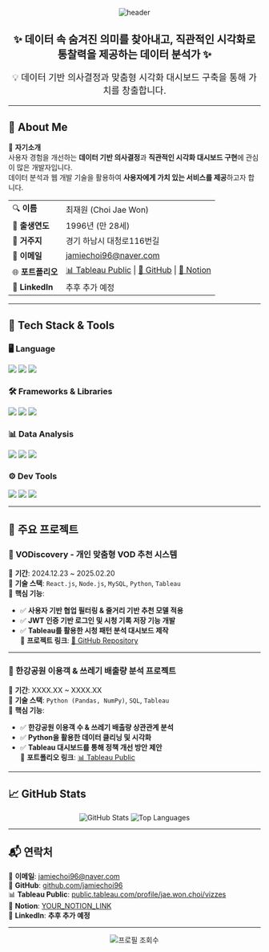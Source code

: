 <p align="center">
  <img src="https://capsule-render.vercel.app/api?type=wave&color=0:4B0082,100:8A2BE2&height=250&section=header&text=CHOI%20JAE%20WON&fontSize=70&fontAlignY=55&desc=Data%20Analyst%20|%20Developer%20|%20Tableau%20Specialist&descAlignY=75&fontColor=b6b6b6" alt="header"/>
</p>

<h2 align="center">✨ 데이터 속 숨겨진 의미를 찾아내고, 직관적인 시각화로 통찰력을 제공하는 데이터 분석가 ✨</h2>

<p align="center" style="font-size:18px">💡 데이터 기반 의사결정과 맞춤형 시각화 대시보드 구축을 통해 가치를 창출합니다.</p>

---

## 📌 About Me  
📢 **자기소개**  
사용자 경험을 개선하는 **데이터 기반 의사결정**과 **직관적인 시각화 대시보드 구현**에 관심이 많은 개발자입니다.  
데이터 분석과 웹 개발 기술을 활용하여 **사용자에게 가치 있는 서비스를 제공**하고자 합니다.

<table>
  <tr>
    <td>🔍 <b>이름</b></td>
    <td>최재원 (Choi Jae Won)</td>
  </tr>
  <tr>
    <td>🎂 <b>출생연도</b></td>
    <td>1996년 (만 28세)</td>
  </tr>
  <tr>
    <td>📍 <b>거주지</b></td>
    <td>경기 하남시 대청로116번길</td>
  </tr>
  <tr>
    <td>📩 <b>이메일</b></td>
    <td><a href="mailto:jamiechoi96@naver.com">jamiechoi96@naver.com</a></td>
  </tr>
  <tr>
    <td>🌐 <b>포트폴리오</b></td>
    <td>
      <a href="https://public.tableau.com/app/profile/jae.won.choi/vizzes">📊 Tableau Public</a> |
      <a href="https://github.com/jamiechoi96">🐙 GitHub</a> |
      <a href="https://www.notion.so/YOUR_NOTION_LINK">📑 Notion</a>
    </td>
  </tr>
  <tr>
    <td>💼 <b>LinkedIn</b></td>
    <td>추후 추가 예정</td>
  </tr>
</table>

---

## 🚀 Tech Stack & Tools  

### 🖥️ Language  
<p>
  <img src="https://img.shields.io/badge/JavaScript-F7DF1E?style=for-the-badge&logo=javascript&logoColor=black"/>
  <img src="https://img.shields.io/badge/Python-3776AB?style=for-the-badge&logo=python&logoColor=white"/>
  <img src="https://img.shields.io/badge/SQL-CC2927?style=for-the-badge&logo=microsoft-sql-server&logoColor=white"/>
</p>

### 🛠 Frameworks & Libraries  
<p>
  <img src="https://img.shields.io/badge/React-61DAFB?style=for-the-badge&logo=react&logoColor=black"/>
  <img src="https://img.shields.io/badge/Node.js-339933?style=for-the-badge&logo=node.js&logoColor=white"/>
  <img src="https://img.shields.io/badge/Express-000000?style=for-the-badge&logo=express&logoColor=white"/>
</p>

### 📊 Data Analysis  
<p>
  <img src="https://img.shields.io/badge/Tableau-005F9E?style=for-the-badge&logo=Tableau&logoColor=white"/>
  <img src="https://img.shields.io/badge/Power%20BI-F2C811?style=for-the-badge&logo=power-bi&logoColor=black"/>
  <img src="https://img.shields.io/badge/MySQL-4479A1?style=for-the-badge&logo=mysql&logoColor=white"/>
</p>

### ⚙️ Dev Tools  
<p>
  <img src="https://img.shields.io/badge/Git-F05032?style=for-the-badge&logo=git&logoColor=white"/>
  <img src="https://img.shields.io/badge/VS_Code-007ACC?style=for-the-badge&logo=visual-studio-code&logoColor=white"/>
  <img src="https://img.shields.io/badge/Figma-F24E1E?style=for-the-badge&logo=figma&logoColor=white"/>
</p>

---

## 🎯 주요 프로젝트

### **📌 VODiscovery - 개인 맞춤형 VOD 추천 시스템**
📅 **기간**: 2024.12.23 ~ 2025.02.20  
🔹 **기술 스택**: `React.js`, `Node.js`, `MySQL`, `Python`, `Tableau`  
🔹 **핵심 기능**:
  - ✅ **사용자 기반 협업 필터링 & 줄거리 기반 추천 모델 적용**  
  - ✅ **JWT 인증 기반 로그인 및 시청 기록 저장 기능 개발**  
  - ✅ **Tableau를 활용한 시청 패턴 분석 대시보드 제작**  
🔹 **프로젝트 링크**: [🔗 GitHub Repository](https://github.com/jamiechoi96/team3_web)  

---

### **📌 한강공원 이용객 & 쓰레기 배출량 분석 프로젝트**  
📅 **기간**: XXXX.XX ~ XXXX.XX  
🔹 **기술 스택**: `Python (Pandas, NumPy)`, `SQL`, `Tableau`  
🔹 **핵심 기능**:
  - ✅ **한강공원 이용객 수 & 쓰레기 배출량 상관관계 분석**  
  - ✅ **Python을 활용한 데이터 클리닝 및 시각화**  
  - ✅ **Tableau 대시보드를 통해 정책 개선 방안 제안**  
🔹 **포트폴리오 링크**: [📊 Tableau Public](https://public.tableau.com/app/profile/jae.won.choi/vizzes)  

---

## 📈 GitHub Stats  
<div align="center">
  <img src="https://github-readme-stats.vercel.app/api?username=jamiechoi96&show_icons=true&theme=radical" alt="GitHub Stats" />
  <img src="https://github-readme-stats.vercel.app/api/top-langs/?username=jamiechoi96&layout=compact&theme=radical" alt="Top Languages" />
</div>

---

## 📬 연락처  
📩 **이메일**: [jamiechoi96@naver.com](mailto:jamiechoi96@naver.com)  
🐙 **GitHub**: [github.com/jamiechoi96](https://github.com/jamiechoi96)  
📊 **Tableau Public**: [public.tableau.com/profile/jae.won.choi/vizzes](https://public.tableau.com/app/profile/jae.won.choi/vizzes)  
📑 **Notion**: [YOUR_NOTION_LINK](https://www.notion.so/YOUR_NOTION_LINK)  
💼 **LinkedIn**: **추후 추가 예정**  

---

<div align="center">
  <img src="https://komarev.com/ghpvc/?username=jamiechoi96&color=blueviolet" alt="프로필 조회수" />
</div>
